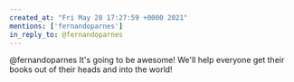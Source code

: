 ```yaml
---
created_at: "Fri May 28 17:27:59 +0000 2021"
mentions: ['fernandoparnes']
in_reply_to: @fernandoparnes
---
```


@fernandoparnes It's going to be awesome!  We'll help everyone get their books out of their heads and into the world!